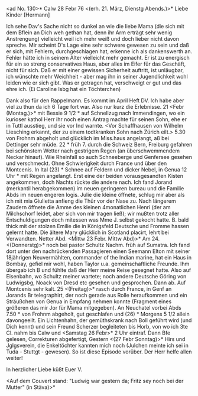 <ad No. 130>* Calw 28 Febr 76
 <(erh. 21. März, Dienstg Abends.)>*
Liebe Kinder [Hermann]

Ich sehe Dav's Sache nicht so dunkel an wie die liebe Mama (die sich mit dem Bflein an Dich weh gethan hat, denn ihr Arm erträgt sehr wenig Anstrengung) vielleicht weil ich mehr weiß und doch lieber nicht davon spreche. Mir scheint D's Lage eine sehr schwere gewesen zu sein und daß er sich, mit Fehlern, durchgeschlagen hat, erkenne ich als dankenswerth an. Fehler hätte ich in seinem Alter vielleicht mehr gemacht. Er ist zu energisch für ein so streng conservatives Haus, aber alles im Eifer für das Geschäft, nicht für sich. Daß er mit einer gewissen Sicherheit auftritt, ist unläugbar, ich wünschte mehr Weichheit - aber mag ihn in seiner Jugendlichkeit wohl leiden wie er sich gibt. Was er getragen hat, verschweigt er gut und das ehre ich. (Ei Caroline Isbg hat ein Töchterchen)

Dank also für den Rappelmann. Es kommt im April Heft DV. Ich habe aber viel zu thun da ich 6 Tage fort war. Also nur kurz die Erlebnisse. 21 <Febr (Montag.)>* mit Bessie 9 1/2 <Morgs>* auf Schnellzug nach Immendingen, wo ein kurioser kathol Herr ihr noch einen Antrag machte für seinen Sohn, ehe er in Tuttl ausstieg, und sie vor Ind warnte. <Vor Schaffhausen von Wilhelm Liesching erkannt, der zu einem todtkranken Sohn nach Zürich eilt.> 5.30 von Frohnm abgeholt und glücklich im Miss.haus angelangt, aß bei Dettinger sehr müde. 22 <Dienstag>* früh 7. durch die Schweiz Bern, Freiburg gefahren bei schönstem Wetter nach gestrigem Regen (an überschwemmendem Neckar hinauf). Wie Rheinfall so auch Schneeberge und Genfersee gesehen und verschmeckt. Ohne Schwierigkeit durch France und über den Montcenis. In Ital (23) <Mittwoch>* Schnee auf Feldern und dicker Nebel, in Genua 12 Uhr <Mittags Mittwoch>* mit Regen angelangt. Erst eine der beiden vorausgesandten Kisten angekommen, doch Nachts rückte die andere nach. Ich fand Jorand (merkantil herabgekommen) im neuen geringeren bureau und die Familie Abds im neuen engeren logis. Julie die kleine öffnete, schlug mir aber als ich mit mia Giulietta anfieng die Thür vor der Nase zu. Nach längerem Zaudern öffnete die Amme des kleinen 4monatlichen Henri (der am Milchschorf leidet, aber sich von mir tragen ließ); wir mußten trotz aller Entschuldigungen doch mitessen was Mme J. selbst gekocht hatte. B. bald thick mit der stolzen Emilie die in Königsfeld Deutsche und Fromme hassen gelernt hatte. Die ältere Mary glücklich in Scotland placirt, lehrt bei Verwandten. Netter Abd. <Mittw 23 Febr. Mittw Abd)>* Am 24. <(Donnerstg)>* noch bei pastor Schultz Nachm. früh auf Sumatra. Ich fand dort unter den nachrückenden Passagieren einen Seemann Elton mit seiner 18jährigen Neuvermählten, commander of the Indian marine, hat ein Haus in Bombay, gefiel mir wohl, haben Taylor u.a. gemeinschaftliche Freunde. Ihm übergab ich B und fühlte daß der Herr meine Reise gesegnet hatte. Also auf Eisenbahn, wo Schultz meiner wartete; noch andere Deutsche Göring von Ludwigsbg, Noack von Dresd etc gesehen und gesprochen. Dann ab. Auf Montcenis sehr kalt. 25 <(Freitag)>* rasch durch France, in Genf an Jorands Br telegraphirt, der noch gerade aus Rolle heraufkommen und ein Sträußchen von Genua in Empfang nehmen konnte (Fragment eines größeren das mir Jor für Mama mitgegeben). An Neuchatel vorbei Abds 7.50 <Freitg>* von Frohnm abgeholt, gut geschlafen und (26) <Samstag>* Morgens 5 1/2 allein davongeeilt. Ein Lichtenhahn, der gemüthskrank nach Boll geführt wird (und Dich kennt) und sein Freund Scherzer begleiteten bis Horb, von wo ich 3te Cl. nahm bis Calw und <Samstag 26 Febr>* 2 Uhr eintraf. Dann Bfe gelesen, Correkturen abgefertigt, Gestern <(27 Febr Sonntag)>* Hirs und Jglgsverein, die Enkeltöchter kannten mich noch (Julchen meinte ich sei in Tuda - Stuttgt - gewesen). So ist diese Episode vorüber. Der Herr helfe allen weiter!

 In herzlicher Liebe küßt
 Euer V.

<Auf dem Couvert stand: "Ludwig war gestern da; Fritz sey noch bei der Mutter" (in Stäva)>*
